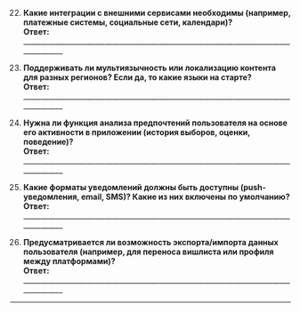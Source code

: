 22. **Какие интеграции с внешними сервисами необходимы (например, платежные системы, социальные сети, календари)?**  
    **Ответ:** ______________________________________________________________________________________

23. **Поддерживать ли мультиязычность или локализацию контента для разных регионов? Если да, то какие языки на старте?**  
    **Ответ:** ______________________________________________________________________________________

24. **Нужна ли функция анализа предпочтений пользователя на основе его активности в приложении (история выборов, оценки, поведение)?**  
    **Ответ:** ______________________________________________________________________________________

25. **Какие форматы уведомлений должны быть доступны (push-уведомления, email, SMS)? Какие из них включены по умолчанию?**  
    **Ответ:** ______________________________________________________________________________________

26. **Предусматривается ли возможность экспорта/импорта данных пользователя (например, для переноса вишлиста или профиля между платформами)?**  
    **Ответ:** ______________________________________________________________________________________

---
